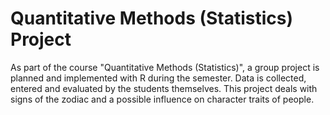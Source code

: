 # Quantitative Methods (Statistics) Project

As part of the course "Quantitative Methods (Statistics)", a group project is planned and implemented with R during the semester. Data is collected, entered and evaluated by the students themselves. This project deals with signs of the zodiac and a possible influence on character traits of people.